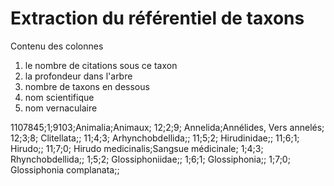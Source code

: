 # Extraction du référentiel de taxons

Contenu des colonnes
1. le nombre de citations sous ce taxon
2. la profondeur dans l'arbre
3. nombre de taxons en dessous
4. nom scientifique
5. nom vernaculaire

  1107845;1;9103;Animalia;Animaux;
  12;2;9;  Annelida;Annélides, Vers annelés;
  12;3;8;    Clitellata;;
  11;4;3;      Arhynchobdellida;;
  11;5;2;        Hirudinidae;;
  11;6;1;          Hirudo;;
  11;7;0;            Hirudo medicinalis;Sangsue médicinale;
  1;4;3;      Rhynchobdellida;;
  1;5;2;        Glossiphoniidae;;
  1;6;1;          Glossiphonia;;
  1;7;0;            Glossiphonia complanata;;

